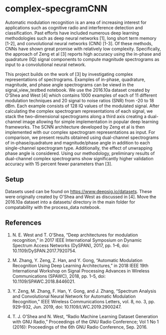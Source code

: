 # complex-specgramCNN

Automatic modulation recognition is an area of increasing interest for applications such as cognitive radio and interference detection and classification. Past efforts have included numerous deep learning methodologies such as deep neural networks [1], long short term memory [1-2],  and convolutional neural networks (CNN) [1-3]. Of these methods, CNNs have shown great promise with relatively low complexity. Specifically, the approach of Zeng et al [3] reports high accuracy using the in-phase and quadrature (IQ) signal components to compute magnitude spectrograms as input to a convolutional neural network. 

This project builds on the work of [3] by investigating complex representations of spectrograms. Examples of in-phase, quadrature, magnitude, and phase angle spectrograms can be viewd in the signal_view_testbed notebook. We use the 2016.10a dataset created by O’Shea and West [4] which contains 1000 examples of each of 11 different modulation techniques and 20 signal to noise ratios (SNR) from -20 to 18 dBm. Each example consists of 128 IQ values of the modulated signal. After calculating the complex spectrogram representations of each signal, we stack the two-dimensional spectrograms along a third axis creating a dual-channel image allowing for simple implementation in popular deep learning frameworks. The SCNN architecture developed by Zeng et al is then implemented with our complex spectrogram representations as input. For comparison, we present results obtained using dual-channel spectrograms of in-phase/quadrature and magnitude/phase angle in addition to each single-channel spectrogram type. Additionally, the effect of unwrapping phase angle is considered. Using our methodology, preliminary results of dual-channel complex spectrograms show significantly higher validation accuracy with 15 percent fewer parameters than [3].


## Setup
Datasets used can be found on https://www.deepsig.io/datasets. These were originally created by O'Shea and West as discussed in [4]. Move the 2016.10a dataset into a datasets/ directory in the main folder for compatability with the process_data notebook.

## References

1. N. E. West and T. O’Shea, “Deep architectures for modulation recognition,” in 2017 IEEE International Symposium on Dynamic Spectrum Access Networks (DySPAN), 2017, pp. 1–6, doi: 10.1109/DySPAN.2017.7920754.

2. M. Zhang, Y. Zeng, Z. Han, and Y. Gong, “Automatic Modulation Recognition Using Deep Learning Architectures,” in 2018 IEEE 19th International Workshop on Signal Processing Advances in Wireless Communications (SPAWC), 2018, pp. 1–5, doi: 10.1109/SPAWC.2018.8446021.

3. Y. Zeng, M. Zhang, F. Han, Y. Gong, and J. Zhang, “Spectrum Analysis and Convolutional Neural Network for Automatic Modulation Recognition,” IEEE Wireless Communications Letters, vol. 8, no. 3, pp. 929–932, Jun. 2019, doi: 10.1109/LWC.2019.2900247.

4. T. J. O’Shea and N. West, “Radio Machine Learning Dataset Generation with GNU Radio,” Proceedings of the GNU Radio Conference; Vol 1 No 1 (2016): Proceedings of the 6th GNU Radio Conference, Sep. 2016.
